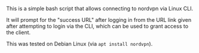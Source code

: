 This is a simple bash script that allows connecting to nordvpn via Linux CLI.

It will prompt for the "success URL" after logging in from the URL link given after attempting to login via the CLI, which can be used to grant access to the client.

This was tested on Debian Linux (via `apt install nordvpn`).